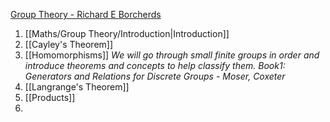 [Group Theory - Richard E Borcherds](https://www.youtube.com/playlist?list=PL8yHsr3EFj51pjBvvCPipgAT3SYpIiIsJ)
1. [[Maths/Group Theory/Introduction|Introduction]]
2. [[Cayley's Theorem]]
3. [[Homomorphisms]]
*We will go through small finite groups in order and introduce theorems and concepts to help classify them.*
*Book1: Generators and Relations for Discrete Groups - Moser, Coxeter*
4. [[Langrange's Theorem]]
5. [[Products]]
6. 